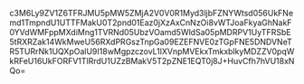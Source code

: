 c3M6Ly9ZV1Z6TFRJMU5pMW5ZMjA2V0V0R1Myd3ljbFZNYWtsd056UkFNemd1TmpndU1UTTFMakU0T2pnd01Eaz0jXzAxCnNzOi8vWTJoaFkyaGhNakF0YVdWMFppMXdiMng1TVRNd05UbzVOamd5WldSa05pMDRPV1UyTFRSbE5tRXRZak14WkMweU56RXdPRGszTnpGa09EZEFNVE0zTGpFNE5DNDVNeTR5TURrNk1UQXpOalU9I18wMgpzczovL1lXVnpMVEkxTmkxblkyMDZZV0pqWkRFeU16UkFORFV1TlRrdU1UZzBMakV5T2pZNE1EQT0j8J+HuvCfh7hVU18xNQo=